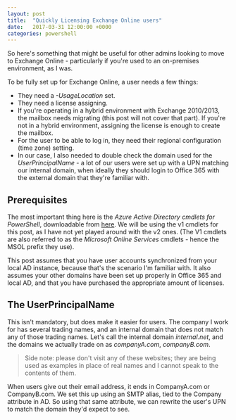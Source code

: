 ```yaml
---
layout: post
title:  "Quickly Licensing Exchange Online users"
date:   2017-03-31 12:00:00 +0000
categories: powershell
---
```

So here's something that might be useful for other admins looking to move to Exchange Online - particularly if you're used to an on-premises environment, as I was.

To be fully set up for Exchange Online, a user needs a few things:
- They need a *-UsageLocation* set.
- They need a license assigning.
- If you're operating in a hybrid environment with Exchange 2010/2013, the mailbox needs migrating (this post will not cover that part). If you're not in a hybrid environment, assigning the license is enough to create the mailbox.
- For the user to be able to log in, they need their regional configuration (time zone) setting.
- In our case, I also needed to double check the domain used for the *UserPrincipalName* - a lot of our users were set up with a UPN matching our internal domain, when ideally they should login to Office 365 with the external domain that they're familiar with.

## Prerequisites

The most important thing here is the *Azure Active Directory cmdlets for PowerShell*, downloadable from [here](https://docs.microsoft.com/en-gb/powershell/azure/install-msonlinev1). We will be using the v1 cmdlets for this post, as I have not yet played around with the v2 ones.
(The V1 cmdlets are also referred to as the *Microsoft Online Services* cmdlets - hence the MSOL prefix they use).

This post assumes that you have user accounts synchronized from your local AD instance, because that's the scenario I'm familiar with. It also assumes your other domains have been set up properly in Office 365 and local AD, and that you have purchased the appropriate amount of licenses.

## The UserPrincipalName

This isn't mandatory, but does make it easier for users. The company I work for has several trading names, and an internal domain that does not match any of those trading names. Let's call the internal domain *internal.net*, and the domains we actually trade on as *companyA.com*, *companyB.com*. 

>Side note: please don't visit any of these websites; they are being used as examples in place of real names and I cannot speak to the contents of them.

When users give out their email address, it ends in CompanyA.com or CompanyB.com. We set this up using an SMTP alias, tied to the Company attribute in AD. So using that same attribute, we can rewrite the user's UPN to match the domain they'd expect to see.